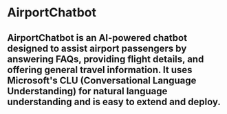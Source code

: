# AirportChatbot
AirportChatbot is an AI-powered chatbot designed to assist airport passengers by answering FAQs, providing flight details, and offering general travel information. It uses Microsoft's CLU (Conversational Language Understanding) for natural language understanding and is easy to extend and deploy.
---
